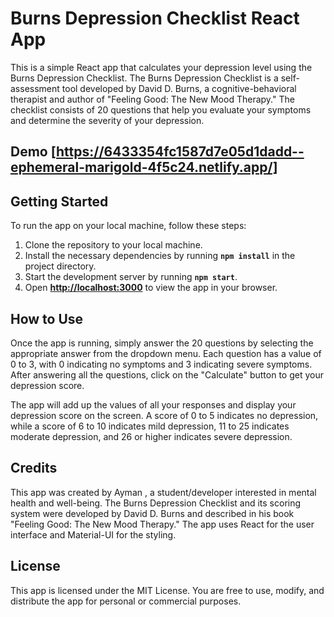 # **Burns Depression Checklist React App**

This is a simple React app that calculates your depression level using the Burns Depression Checklist. The Burns Depression Checklist is a self-assessment tool developed by David D. Burns, a cognitive-behavioral therapist and author of "Feeling Good: The New Mood Therapy." The checklist consists of 20 questions that help you evaluate your symptoms and determine the severity of your depression.
## Demo **[https://6433354fc1587d7e05d1dadd--ephemeral-marigold-4f5c24.netlify.app/]**

## **Getting Started**

To run the app on your local machine, follow these steps:

1. Clone the repository to your local machine.
2. Install the necessary dependencies by running **`npm install`** in the project directory.
3. Start the development server by running **`npm start`**.
4. Open **[http://localhost:3000](http://localhost:3000/)** to view the app in your browser.

## **How to Use**

Once the app is running, simply answer the 20 questions by selecting the appropriate answer from the dropdown menu. Each question has a value of 0 to 3, with 0 indicating no symptoms and 3 indicating severe symptoms. After answering all the questions, click on the "Calculate" button to get your depression score.

The app will add up the values of all your responses and display your depression score on the screen. A score of 0 to 5 indicates no depression, while a score of 6 to 10 indicates mild depression, 11 to 25 indicates moderate depression, and 26 or higher indicates severe depression.

## **Credits**

This app was created by Ayman , a student/developer interested in mental health and well-being. The Burns Depression Checklist and its scoring system were developed by David D. Burns and described in his book "Feeling Good: The New Mood Therapy." The app uses React for the user interface and Material-UI for the styling.

## **License**

This app is licensed under the MIT License. You are free to use, modify, and distribute the app for personal or commercial purposes.
